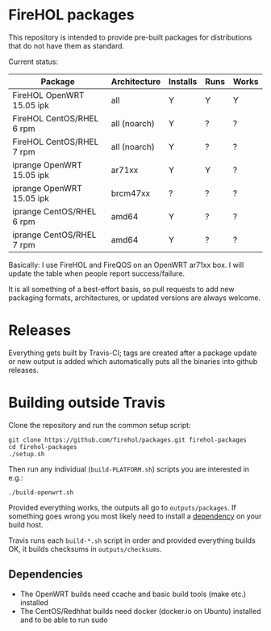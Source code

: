 # FireHOL packages

This repository is intended to provide pre-built packages for distributions
that do not have them as standard.

Current status:

Package                   | Architecture     |  Installs  |  Runs  |  Works
------------------------- | ---------------- | ---------- | ------ | -------
FireHOL OpenWRT 15.05 ipk | all              |     Y      |   Y    |    Y
FireHOL CentOS/RHEL 6 rpm | all (noarch)     |     Y      |   ?    |    ?
FireHOL CentOS/RHEL 7 rpm | all (noarch)     |     Y      |   ?    |    ?
iprange OpenWRT 15.05 ipk | ar71xx           |     Y      |   Y    |    ?
iprange OpenWRT 15.05 ipk | brcm47xx         |     ?      |   ?    |    ?
iprange CentOS/RHEL 6 rpm | amd64            |     Y      |   ?    |    ?
iprange CentOS/RHEL 7 rpm | amd64            |     Y      |   ?    |    ?

Basically: I use FireHOL and FireQOS on an OpenWRT ar71xx box. I will update
the table when people report success/failure.

It is all something of a best-effort basis, so pull requests to add new
packaging formats, architectures, or updated versions are always welcome.

# Releases

Everything gets built by Travis-CI; tags are created after a package
update or new output is added which automatically puts all the
binaries into github releases.

# Building outside Travis

Clone the repository and run the common setup script:

~~~~
git clone https://github.com/firehol/packages.git firehol-packages
cd firehol-packages
./setup.sh
~~~~

Then run any individual (`build-PLATFORM.sh`) scripts you are interested
in e.g.:

~~~~
./build-openwrt.sh
~~~~

Provided everything works, the outputs all go to `outputs/packages`.
If something goes wrong you most likely need to install a
[dependency](#dependencies) on your build host.

Travis runs each `build-*.sh` script in order and provided everything
builds OK, it builds checksums in `outputs/checksums`.

## Dependencies

* The OpenWRT builds need ccache and basic build tools (make etc.) installed
* The CentOS/Redhhat builds need docker (docker.io on Ubuntu) installed
  and to be able to run sudo
